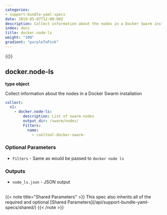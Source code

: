```yaml
---
categories:
- support-bundle-yaml-specs
date: 2019-05-07T12:00:00Z
description: Collect information about the nodes in a Docker Swarm installation
index: docs
title: docker.node-ls
weight: "100"
gradient: "purpleToPink"
---
```


{{<legacynotice>}}

## docker.node-ls

**type object**

Collect information about the nodes in a Docker Swarm installation


```yaml
collect:
  v1:
    - docker.node-ls:
        description: List of swarm nodes
        output_dir: /swarm/nodes/
        Filters:
          name:
            - cooltool-docker-swarm-
```


### Optional Parameters


- `Filters` - Same as would be passed to `docker node ls`



### Outputs

    
- `node_ls.json` - JSON output


<br>
{{< note title="Shared Parameters" >}}
This spec also inherits all of the required and optional [Shared Parameters](/api/support-bundle-yaml-specs/shared/)
{{< /note >}}

  